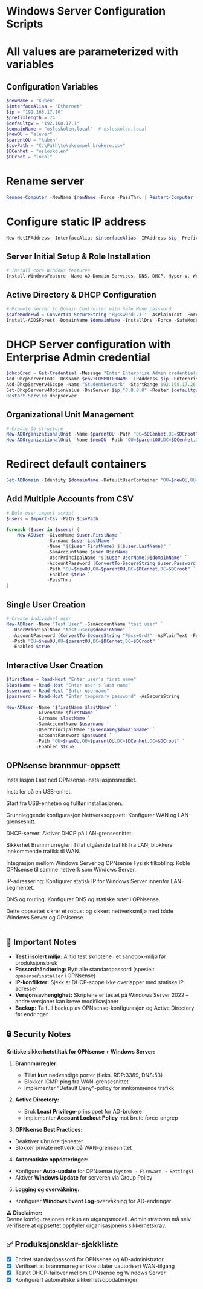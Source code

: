 # Windows Server Configuration Scripts
# All values are parameterized with variables


## Configuration Variables 
```powershell
$newName = "Kuben"
$interfaceAlias = "Ethernet"
$ip = "192.168.17.10"
$prefixlength = 24
$defaultgw = "192.168.17.1"
$domainName = "osloskolen.local"  # osloskolen.local
$newOU = "elever"
$parentOU = "kuben"
$csvPath = "C:\Path\to\eksempel_brukere.csv"
$DCenhet = "osloskolen"
$DCroot = "local"
```

# Rename server
```powershell
Rename-Computer -NewName $newName -Force -PassThru | Restart-Computer -Force
```
# Configure static IP address
```powershell
New-NetIPAddress -InterfaceAlias $interfaceAlias -IPAddress $ip -PrefixLength $prefixlength -DefaultGateway $defaultgw
```

## Server Initial Setup & Role Installation
```powershell
# Install core Windows features
Install-WindowsFeature -Name AD-Domain-Services, DNS, DHCP, Hyper-V, Web-Server -IncludeManagementTools -IncludeAllSubFeatures
```

## Active Directory & DHCP Configuration
```powershell
# Promote server to Domain Controller with Safe Mode password
$safeModePwd = ConvertTo-SecureString "P@ssw0rd123!" -AsPlainText -Force
Install-ADDSForest -DomainName $domainName -InstallDns -Force -SafeModeAdministratorPassword $safeModePwd
```
# DHCP Server configuration with Enterprise Admin credential
```powershell
$dhcpCred = Get-Credential -Message "Enter Enterprise Admin credentials"
Add-DhcpServerInDC -DnsName $env:COMPUTERNAME -IPAddress $ip -EnterpriseAdminCredential $dhcpCred
Add-DhcpServerv4Scope -Name "StudentNetwork" -StartRange 192.168.17.26 -EndRange 192.168.17.200 -SubnetMask 255.255.255.0 -State Active
Set-DhcpServerv4OptionValue -DnsServer $ip,"8.8.8.8" -Router $defaultgw -DnsDomain $domainName
Restart-Service dhcpserver
```

## Organizational Unit Management
```powershell
# Create OU structure
New-ADOrganizationalUnit -Name $parentOU -Path "DC=$DCenhet,DC=$DCroot"
New-ADOrganizationalUnit -Name $newOU -Path "OU=$parentOU,DC=$DCenhet,DC=$DCroot"
```
# Redirect default containers
```powershell
Set-ADDomain -Identity $domainName -DefaultUserContainer "OU=$newOU,OU=$parentOU,DC=$DCenhet,DC=$DCroot"
```

## Add Multiple Accounts from CSV
```powershell
# Bulk user import script
$users = Import-Csv -Path $csvPath

foreach ($user in $users) {
    New-ADUser -GivenName $user.FirstName `
               -Surname $user.LastName `
               -Name "$($user.FirstName) $($user.LastName)" `
               -SamAccountName $user.UserName `
               -UserPrincipalName "$($user.UserName)@$domainName" `
               -AccountPassword (ConvertTo-SecureString $user.Password -AsPlainText -Force) `
               -Path "OU=$newOU,OU=$parentOU,DC=$DCenhet,DC=$DCroot" `
               -Enabled $true `
               -PassThru
}
```

## Single User Creation
```powershell
# Create individual user
New-ADUser -Name "Test User" -SamAccountName "test.user" `
  -UserPrincipalName "test.user@$domainName" `
  -AccountPassword (ConvertTo-SecureString "P@ssw0rd!" -AsPlainText -Force) `
  -Path "OU=$newOU,OU=$parentOU,DC=$DCenhet,DC=$DCroot" `
  -Enabled $true
```

## Interactive User Creation
```powershell
$firstName = Read-Host "Enter user's first name"
$lastName = Read-Host "Enter user's last name"
$username = Read-Host "Enter username"
$password = Read-Host "Enter temporary password" -AsSecureString

New-ADUser -Name "$firstName $lastName" `
           -GivenName $firstName `
           -Surname $lastName `
           -SamAccountName $username `
           -UserPrincipalName "$username@$domainName" `
           -AccountPassword $password `
           -Path "OU=$newOU,OU=$parentOU,DC=$DCenhet,DC=$DCroot" `
           -Enabled $true
```
## OPNsense brannmur-oppsett
Installasjon
Last ned OPNsense-installasjonsmediet.

Installer på en USB-enhet.

Start fra USB-enheten og fullfør installasjonen.

Grunnleggende konfigurasjon
Nettverksoppsett: Konfigurer WAN og LAN-grensesnitt.

DHCP-server: Aktiver DHCP på LAN-grensesnittet.

Sikkerhet
Brannmurregler: Tillat utgående trafikk fra LAN, blokkere innkommende trafikk til WAN.

Integrasjon mellom Windows Server og OPNsense
Fysisk tilkobling: Koble OPNsense til samme nettverk som Windows Server.

IP-adressering: Konfigurer statisk IP for Windows Server innenfor LAN-segmentet.

DNS og routing: Konfigurer DNS og statiske ruter i OPNsense.

Dette oppsettet sikrer et robust og sikkert nettverksmiljø med både Windows Server og OPNsense.

```
```

## 🔔 Important Notes  
- **Test i isolert miljø:** Alltid test skriptene i et sandbox-miljø før produksjonsbruk  
- **Passordhåndtering:** Bytt alle standardpassord (spesielt `opnsense`/`installer` i OPNsense)  
- **IP-konflikter:** Sjekk at DHCP-scope ikke overlapper med statiske IP-adresser  
- **Versjonsavhengighet:** Skriptene er testet på Windows Server 2022 – andre versjoner kan kreve modifikasjoner  
- **Backup:** Ta full backup av OPNsense-konfigurasjon og Active Directory før endringer


## 🔒 Security Notes  
**Kritiske sikkerhetstiltak for OPNsense + Windows Server:**  
1. **Brannmurregler:**  
   - Tillat **kun** nødvendige porter (f.eks. RDP:3389, DNS:53)  
   - Blokker ICMP-ping fra WAN-grensesnittet  
   - Implementer "Default Deny"-policy for innkommende trafikk  

2. **Active Directory:**  
   - Bruk **Least Privilege**-prinsippet for AD-brukere  
   - Implementer **Account Lockout Policy** mot brute force-angrep
  
3. **OPNsense Best Practices:**

 - Deaktiver ubrukte tjenester
 - Blokker private nettverk på WAN-grensesnittet
   
4. **Automatiske oppdateringer:**  
- Konfigurer **Auto-update** for OPNsense (`System → Firmware → Settings`)  
- Aktiver **Windows Update** for serveren via Group Policy  

5. **Logging og overvåkning:**  
- Konfigurer **Windows Event Log**-overvåkning for AD-endringer

**⚠️ Disclaimer:**  
Denne konfigurasjonen er kun en utgangsmodell. Administratoren må selv  
verifisere at oppsettet oppfyller organisasjonens sikkerhetskrav.


## ✅ Produksjonsklar-sjekkliste  
- [x] Endret standardpassord for OPNsense og AD-administrator  
- [x] Verifisert at brannmurregler ikke tillater uautorisert WAN-tilgang  
- [x] Testet DHCP-failover mellom OPNsense og Windows Server  
- [x] Konfigurert automatiske sikkerhetsoppdateringer
